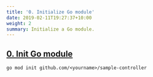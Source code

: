 ```yaml
---
title: '0. Initialize Go module'
date: 2019-02-11T19:27:37+10:00
weight: 2
summary: Initialize a Go module.
---
```


## [0. Init Go module](https://github.com/nakamasato/sample-controller/commit/4a141b3520a6c4500d37af7de93eff60a9ffcd2b)

```
go mod init github.com/<yourname>/sample-controller
```
